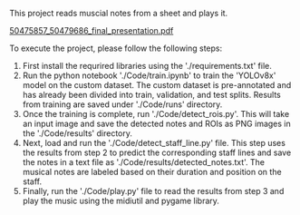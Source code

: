 This project reads muscial notes from a sheet and plays it.

[50475857_50479686_final_presentation.pdf](https://github.com/sakshamsds/optical-music-recognition/files/11641878/50475857_50479686_final_presentation.pdf)

To execute the project, please follow the following steps:
1. First install the requrired libraries using the './requirements.txt' file.
2. Run the python notebook './Code/train.ipynb' to train the 'YOLOv8x' model on the custom dataset. The custom dataset is pre-annotated and has already been divided into train, validation, and test splits. Results from training are saved under './Code/runs' directory.
3. Once the training is complete, run './Code/detect_rois.py'. This will take an input image and save the detected notes and ROIs as PNG images in the './Code/results' directory.
4. Next, load and run the './Code/detect_staff_line.py' file. This step uses the results from step 2 to predict the corresponding staff lines and save the notes in a text file as './Code/results/detected_notes.txt'. The musical notes are labeled based on their duration and position on the staff.
5. Finally, run the './Code/play.py' file to read the results from step 3 and play the music using the midiutil and pygame library.
